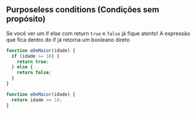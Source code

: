## Purposeless conditions (Condições sem propósito)
Se você ver um if else com return `true` e `false` já fique atento! A expressão que fica dentro do if já retorna um booleano direto
```js
function eDeMaior(idade) {
  if (idade >= 18) {
    return true;
  } else {
    return false;
  }
}
```

```js
function eDeMaior(idade) {
  return idade >= 18;
}
```